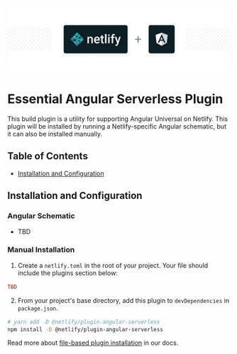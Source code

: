 ![Netlify Build plugin Angular Serverless – Run Angular Universal seamlessly on Netlify](netlify-plugin-angular.png)

# Essential Angular Serverless Plugin

This build plugin is a utility for supporting Angular Universal on Netlify. This plugin will be installed by running a Netlify-specific Angular schematic, but it can also be installed manually.

## Table of Contents

- [Installation and Configuration](#installation-and-configuration)

## Installation and Configuration

### Angular Schematic
- TBD

### Manual Installation

1. Create a `netlify.toml` in the root of your project. Your file should include
   the plugins section below:

```toml
TBD
```

2. From your project's base directory, add this plugin to `devDependencies` in
   `package.json`.

```bash
# yarn add -D @netlify/plugin-angular-serverless
npm install -D @netlify/plugin-angular-serverless
```

Read more about
[file-based plugin installation](https://docs.netlify.com/configure-builds/build-plugins/#file-based-installation)
in our docs.
